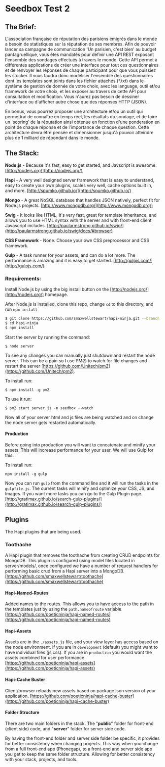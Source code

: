 Seedbox Test 2
==========

## The Brief:

L'association française de réputation des parisiens émigrés dans le monde a besoin de statistiques sur la réputation de ses membres.
Afin de pouvoir lancer sa campagne de communication 'Un parisien, c'est bien' au budget pantagruellique, vous êtes mandatés pour definir une API REST exposant l'ensemble des sondages effectués à travers le monde. Cette API permet à différentes applications de créer une interface pour tout ces questionnaires et de renvoyer les réponses de chaque participant pour que vous puissiez les stocker.
Il vous faudra donc modéliser l'ensemble des questionnaires dont les templates sont joints dans les fichier attachés (*.txt) dans le système de gestion de donnée de votre choix, avec les language, outil et/ou framework de votre choix, et les exposer au travers de cette API pour consultation et modification. Vous n'aurez pas besoin de dessiner d'interface ou d'afficher autre chose que des réponses HTTP (JSON).

En bonus, vous pourrez proposer une architecture et/ou un outil qui permettrai de connaître en temps réel, les résultats du sondage, et de faire un 'scoring' de la réputation ainsi obtenue en fonction d'une ponderation en point de chaque réponse et de l'importance de chaque question. Cette architecture devra être pensée et dimensionner jusqu'à pouvoir atteindre plus de 1 milliard de répondant dans le monde.

## The Stack:
**Node.js** - Because it's fast, easy to get started, and Javscript is awesome.
[http://nodejs.org/](http://nodejs.org/)

**Hapi** - A very well designed server framework that is easy to understand, easy to create your own plugins, scales very well, cache options built in, and more.
[http://spumko.github.io/](http://spumko.github.io/)

**Mongo** - A great NoSQL database that handles JSON natively, perfect fit for Node.js projects.
[http://www.mongodb.org/](http://www.mongodb.org/)

**Swig** - It looks like HTML, it's very fast, great for template inheritance, and allows you to use HTML syntax with the server and with front-end client Javascript includes.
[http://paularmstrong.github.io/swig/](http://paularmstrong.github.io/swig/docs/#browser)

**CSS Framework** - None. Choose your own CSS preprocessor and CSS framework.

**Gulp** - A task runner for your assets, and can do a lot more. The performance is amazing and it is easy to get started. [http://gulpjs.com/](http://gulpjs.com/)

### Requirements:
Install Node.js by using the big install button on the [http://nodejs.org/](http://nodejs.org/) homepage.

After Node.js is installed, clone this repo, change `cd` to this directory, and run `npm install`

```bash
$ git clone https://github.com/smaxwellstewart/hapi-ninja.git --branch seedbox
$ cd hapi-ninja
$ npm install
```

Start the server by running the command:
```
$ node server
```

To see any changes you can manually just shutdown and restart the node server. This can be a pain so I use PM@ to watch for file changes and restart the server [https://github.com/Unitech/pm2](https://github.com/Unitech/pm2).

To install run:
```
$ npm install -g pm2
```

To use it run:
```
$ pm2 start server.js -n seedbox --watch
```

Now all of your server html and js files are being watched and on change the node server gets restarted automatically.

#### Production
Before going into production you will want to concatenate and minify your assets. This will increase performance for your user. We will use Gulp for this.

To install run:
```
npm install -g gulp
```

Now you can run `gulp` from the command line and it will run the tasks in the `gulpfile.js`. The current tasks will minify and optimize your CSS, JS, and Images. If you want more tasks you can go to the Gulp Plugin page. [http://gratimax.github.io/search-gulp-plugins/](http://gratimax.github.io/search-gulp-plugins/)

## Plugins
The Hapi plugins that are being used.

### Toothache
A Hapi plugin that removes the toothache from creating CRUD endpoints for MongoDB. This plugin is configured using model files located in server/models/, once configured we have a number of request handlers for performing basic crud from a Hapi server into a MongoDB. [https://github.com/smaxwellstewart/toothache](https://github.com/smaxwellstewart/toothache)

#### Hapi-Named-Routes
Added names to the routes. This allows you to have access to the path in the templates just by using the `path.nameofroute` variable. [https://github.com/poeticninja/hapi-named-routes](https://github.com/poeticninja/hapi-named-routes)

#### Hapi-Assets
Assets are in the `./assets.js` file, and your view layer has access based on the node environment. If you are in `development` (default) you might want to have individual files (js,css). If you are in `production` you would want the assets combined for user performance. [https://github.com/poeticninja/hapi-assets](https://github.com/poeticninja/hapi-assets)

#### Hapi-Cache Buster
Client/browser reloads new assets based on package.json version of your application. [https://github.com/poeticninja/hapi-cache-buster](https://github.com/poeticninja/hapi-cache-buster)

#### Folder Structure
There are two main folders in the stack. The "**public**" folder for front-end (client side) code, and "**server**" folder for server side code.

By having the front-end folder and server side folder be specific, it provides for better consistency when changing projects. This way when you change from a full front-end app (Phonegap), to a front-end and server side app you get to keep the same folder structure. Allowing for better consistency with your stack, projects, and tools.


